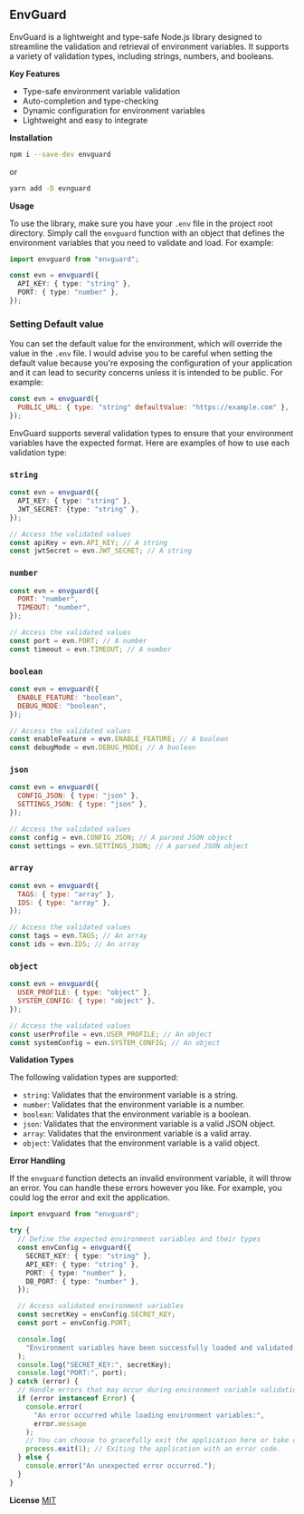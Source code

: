 ## EnvGuard

EnvGuard is a lightweight and type-safe Node.js library designed to streamline the validation and retrieval of environment variables. It supports a variety of validation types, including strings, numbers, and booleans.

 <!-- It also provides a convenient way to parse and validate environment variables that contain JSON, URLs, and email addresses. -->

**Key Features**

- Type-safe environment variable validation
- Auto-completion and type-checking
- Dynamic configuration for environment variables
- Lightweight and easy to integrate

**Installation**

```sh
npm i --save-dev envguard
```

or

```sh
yarn add -D evnguard
```

**Usage**

To use the library, make sure you have your `.env` file in the project root directory. Simply call the `envguard` function with an object that defines the environment variables that you need to validate and load. For example:

```ts
import envguard from "envguard";

const evn = envguard({
  API_KEY: { type: "string" },
  PORT: { type: "number" },
});
```

### Setting Default value

You can set the default value for the environment, which will override the value in the `.env` file. I would advise you to be careful when setting the default value because you're exposing the configuration of your application and it can lead to security concerns unless it is intended to be public. For example:

```js
const evn = envguard({
  PUBLIC_URL: { type: "string" defaultValue: "https://example.com" },
});
```

EnvGuard supports several validation types to ensure that your environment variables have the expected format. Here are examples of how to use each validation type:

### `string`

```ts
const evn = envguard({
  API_KEY: { type: "string" },
  JWT_SECRET: {type: "string" },
});

// Access the validated values
const apiKey = evn.API_KEY; // A string
const jwtSecret = evn.JWT_SECRET; // A string
```

### `number`

```js
const evn = envguard({
  PORT: "number",
  TIMEOUT: "number",
});

// Access the validated values
const port = evn.PORT; // A number
const timeout = evn.TIMEOUT; // A number
```

### `boolean`

```js
const evn = envguard({
  ENABLE_FEATURE: "boolean",
  DEBUG_MODE: "boolean",
});

// Access the validated values
const enableFeature = evn.ENABLE_FEATURE; // A boolean
const debugMode = evn.DEBUG_MODE; // A boolean
```

### `json`

```js
const evn = envguard({
  CONFIG_JSON: { type: "json" },
  SETTINGS_JSON: { type: "json" },
});

// Access the validated values
const config = evn.CONFIG_JSON; // A parsed JSON object
const settings = evn.SETTINGS_JSON; // A parsed JSON object
```

### `array`

```js
const evn = envguard({
  TAGS: { type: "array" },
  IDS: { type: "array" },
});

// Access the validated values
const tags = evn.TAGS; // An array
const ids = evn.IDS; // An array
```

### `object`

```js
const evn = envguard({
  USER_PROFILE: { type: "object" },
  SYSTEM_CONFIG: { type: "object" },
});

// Access the validated values
const userProfile = evn.USER_PROFILE; // An object
const systemConfig = evn.SYSTEM_CONFIG; // An object
```

**Validation Types**

The following validation types are supported:

- `string`: Validates that the environment variable is a string.
- `number`: Validates that the environment variable is a number.
- `boolean`: Validates that the environment variable is a boolean.
- `json`: Validates that the environment variable is a valid JSON object.
- `array`: Validates that the environment variable is a valid array.
- `object`: Validates that the environment variable is a valid object.

**Error Handling**

If the `envguard` function detects an invalid environment variable, it will throw an error. You can handle these errors however you like. For example, you could log the error and exit the application.

```ts
import envguard from "envguard";

try {
  // Define the expected environment variables and their types
  const envConfig = envguard({
    SECRET_KEY: { type: "string" },
    API_KEY: { type: "string" },
    PORT: { type: "number" },
    DB_PORT: { type: "number" },
  });

  // Access validated environment variables
  const secretKey = envConfig.SECRET_KEY;
  const port = envConfig.PORT;

  console.log(
    "Environment variables have been successfully loaded and validated:"
  );
  console.log("SECRET_KEY:", secretKey);
  console.log("PORT:", port);
} catch (error) {
  // Handle errors that may occur during environment variable validation
  if (error instanceof Error) {
    console.error(
      "An error occurred while loading environment variables:",
      error.message
    );
    // You can choose to gracefully exit the application here or take other appropriate actions.
    process.exit(1); // Exiting the application with an error code.
  } else {
    console.error("An unexpected error occurred.");
  }
}
```

**License**
[MIT](/LICENSE)
